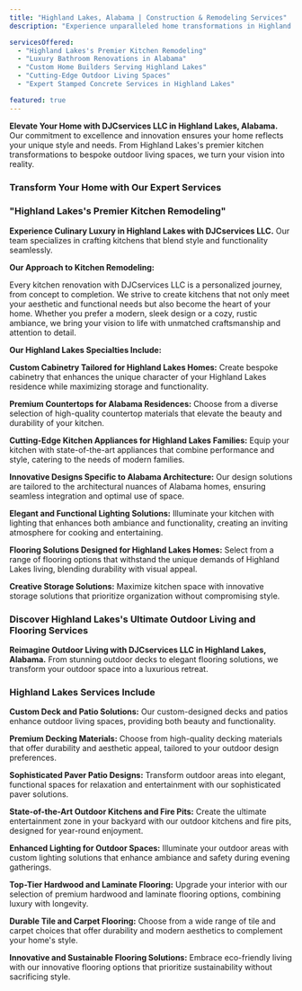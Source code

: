 ```yaml
---
title: "Highland Lakes, Alabama | Construction & Remodeling Services"
description: "Experience unparalleled home transformations in Highland Lakes, Alabama, with DJCservices LLC. From exquisite kitchen remodels to luxurious bathroom renovations and innovative outdoor living spaces, we redefine living excellence in Highland Lakes."

servicesOffered:
  - "Highland Lakes's Premier Kitchen Remodeling"
  - "Luxury Bathroom Renovations in Alabama"
  - "Custom Home Builders Serving Highland Lakes"
  - "Cutting-Edge Outdoor Living Spaces"
  - "Expert Stamped Concrete Services in Highland Lakes"

featured: true
---
```


**Elevate Your Home with DJCservices LLC in Highland Lakes, Alabama.** Our commitment to excellence and innovation ensures your home reflects your unique style and needs. From Highland Lakes's premier kitchen transformations to bespoke outdoor living spaces, we turn your vision into reality.

### Transform Your Home with Our Expert Services

### "Highland Lakes's Premier Kitchen Remodeling"

**Experience Culinary Luxury in Highland Lakes with DJCservices LLC.** Our team specializes in crafting kitchens that blend style and functionality seamlessly.

**Our Approach to Kitchen Remodeling:**

Every kitchen renovation with DJCservices LLC is a personalized journey, from concept to completion. We strive to create kitchens that not only meet your aesthetic and functional needs but also become the heart of your home. Whether you prefer a modern, sleek design or a cozy, rustic ambiance, we bring your vision to life with unmatched craftsmanship and attention to detail.

**Our Highland Lakes Specialties Include:**

**Custom Cabinetry Tailored for Highland Lakes Homes:** Create bespoke cabinetry that enhances the unique character of your Highland Lakes residence while maximizing storage and functionality.

**Premium Countertops for Alabama Residences:** Choose from a diverse selection of high-quality countertop materials that elevate the beauty and durability of your kitchen.

**Cutting-Edge Kitchen Appliances for Highland Lakes Families:** Equip your kitchen with state-of-the-art appliances that combine performance and style, catering to the needs of modern families.

**Innovative Designs Specific to Alabama Architecture:** Our design solutions are tailored to the architectural nuances of Alabama homes, ensuring seamless integration and optimal use of space.

**Elegant and Functional Lighting Solutions:** Illuminate your kitchen with lighting that enhances both ambiance and functionality, creating an inviting atmosphere for cooking and entertaining.

**Flooring Solutions Designed for Highland Lakes Homes:** Select from a range of flooring options that withstand the unique demands of Highland Lakes living, blending durability with visual appeal.

**Creative Storage Solutions:** Maximize kitchen space with innovative storage solutions that prioritize organization without compromising style.

### Discover Highland Lakes's Ultimate Outdoor Living and Flooring Services

**Reimagine Outdoor Living with DJCservices LLC in Highland Lakes, Alabama.** From stunning outdoor decks to elegant flooring solutions, we transform your outdoor space into a luxurious retreat.

### Highland Lakes Services Include

**Custom Deck and Patio Solutions:** Our custom-designed decks and patios enhance outdoor living spaces, providing both beauty and functionality.

**Premium Decking Materials:** Choose from high-quality decking materials that offer durability and aesthetic appeal, tailored to your outdoor design preferences.

**Sophisticated Paver Patio Designs:** Transform outdoor areas into elegant, functional spaces for relaxation and entertainment with our sophisticated paver solutions.

**State-of-the-Art Outdoor Kitchens and Fire Pits:** Create the ultimate entertainment zone in your backyard with our outdoor kitchens and fire pits, designed for year-round enjoyment.

**Enhanced Lighting for Outdoor Spaces:** Illuminate your outdoor areas with custom lighting solutions that enhance ambiance and safety during evening gatherings.

**Top-Tier Hardwood and Laminate Flooring:** Upgrade your interior with our selection of premium hardwood and laminate flooring options, combining luxury with longevity.

**Durable Tile and Carpet Flooring:** Choose from a wide range of tile and carpet choices that offer durability and modern aesthetics to complement your home's style.

**Innovative and Sustainable Flooring Solutions:** Embrace eco-friendly living with our innovative flooring options that prioritize sustainability without sacrificing style.
